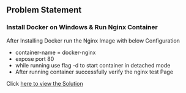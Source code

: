 ## Problem Statement 

### Install Docker on Windows & Run Nginx Container

After Installing Docker run the Nginx Image with below Configuration
* container-name = docker-nginx
* expose port 80
* while running use flag -d to start container in detached mode
* After running container successfully verify the nginx test Page

Click [here to view the Solution](solution.md)

